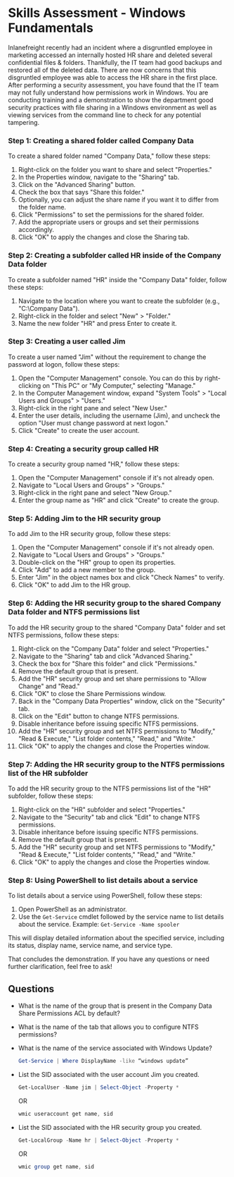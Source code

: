 # Skills Assessment - Windows Fundamentals

Inlanefreight recently had an incident where a disgruntled employee in marketing accessed an internally hosted HR share and deleted several confidential files & folders. Thankfully, the IT team had good backups and restored all of the deleted data. There are now concerns that this disgruntled employee was able to access the HR share in the first place. After performing a security assessment, you have found that the IT team may not fully understand how permissions work in Windows. You are conducting training and a demonstration to show the department good security practices with file sharing in a Windows environment as well as viewing services from the command line to check for any potential tampering.

### Step 1: Creating a shared folder called Company Data

To create a shared folder named "Company Data," follow these steps:

1. Right-click on the folder you want to share and select "Properties."
2. In the Properties window, navigate to the "Sharing" tab.
3. Click on the "Advanced Sharing" button.
4. Check the box that says "Share this folder."
5. Optionally, you can adjust the share name if you want it to differ from the folder name.
6. Click "Permissions" to set the permissions for the shared folder.
7. Add the appropriate users or groups and set their permissions accordingly.
8. Click "OK" to apply the changes and close the Sharing tab.

### Step 2: Creating a subfolder called HR inside of the Company Data folder

To create a subfolder named "HR" inside the "Company Data" folder, follow these steps:

1. Navigate to the location where you want to create the subfolder (e.g., "C:\Company Data").
2. Right-click in the folder and select "New" > "Folder."
3. Name the new folder "HR" and press Enter to create it.

### Step 3: Creating a user called Jim

To create a user named "Jim" without the requirement to change the password at logon, follow these steps:

1. Open the "Computer Management" console. You can do this by right-clicking on "This PC" or "My Computer," selecting "Manage."
2. In the Computer Management window, expand "System Tools" > "Local Users and Groups" > "Users."
3. Right-click in the right pane and select "New User."
4. Enter the user details, including the username (Jim), and uncheck the option "User must change password at next logon."
5. Click "Create" to create the user account.

### Step 4: Creating a security group called HR

To create a security group named "HR," follow these steps:

1. Open the "Computer Management" console if it's not already open.
2. Navigate to "Local Users and Groups" > "Groups."
3. Right-click in the right pane and select "New Group."
4. Enter the group name as "HR" and click "Create" to create the group.

### Step 5: Adding Jim to the HR security group

To add Jim to the HR security group, follow these steps:

1. Open the "Computer Management" console if it's not already open.
2. Navigate to "Local Users and Groups" > "Groups."
3. Double-click on the "HR" group to open its properties.
4. Click "Add" to add a new member to the group.
5. Enter "Jim" in the object names box and click "Check Names" to verify.
6. Click "OK" to add Jim to the HR group.

### Step 6: Adding the HR security group to the shared Company Data folder and NTFS permissions list

To add the HR security group to the shared "Company Data" folder and set NTFS permissions, follow these steps:

1. Right-click on the "Company Data" folder and select "Properties."
2. Navigate to the "Sharing" tab and click "Advanced Sharing."
3. Check the box for "Share this folder" and click "Permissions."
4. Remove the default group that is present.
5. Add the "HR" security group and set share permissions to "Allow Change" and "Read."
6. Click "OK" to close the Share Permissions window.
7. Back in the "Company Data Properties" window, click on the "Security" tab.
8. Click on the "Edit" button to change NTFS permissions.
9. Disable inheritance before issuing specific NTFS permissions.
10. Add the "HR" security group and set NTFS permissions to "Modify," "Read & Execute," "List folder contents," "Read," and "Write."
11. Click "OK" to apply the changes and close the Properties window.

### Step 7: Adding the HR security group to the NTFS permissions list of the HR subfolder

To add the HR security group to the NTFS permissions list of the "HR" subfolder, follow these steps:

1. Right-click on the "HR" subfolder and select "Properties."
2. Navigate to the "Security" tab and click "Edit" to change NTFS permissions.
3. Disable inheritance before issuing specific NTFS permissions.
4. Remove the default group that is present.
5. Add the "HR" security group and set NTFS permissions to "Modify," "Read & Execute," "List folder contents," "Read," and "Write."
6. Click "OK" to apply the changes and close the Properties window.

### Step 8: Using PowerShell to list details about a service

To list details about a service using PowerShell, follow these steps:

1. Open PowerShell as an administrator.
2. Use the `Get-Service` cmdlet followed by the service name to list details about the service.
   Example: `Get-Service -Name spooler`

This will display detailed information about the specified service, including its status, display name, service name, and service type.

That concludes the demonstration. If you have any questions or need further clarification, feel free to ask!

## Questions

- What is the name of the group that is present in the Company Data Share Permissions ACL by default?
- What is the name of the tab that allows you to configure NTFS permissions?
- What is the name of the service associated with Windows Update?

  ```powershell
  Get-Service | Where DisplayName -like “windows update”
  ```

- List the SID associated with the user account Jim you created.

  ```powershell
  Get-LocalUser -Name jim | Select-Object -Property *
  ```

  OR

  ```powershell
  wmic useraccount get name, sid
  ```

- List the SID associated with the HR security group you created.

  ```powershell
  Get-LocalGroup -Name hr | Select-Object -Property *
  ```

  OR

  ```powershell
  wmic group get name, sid
  ```
